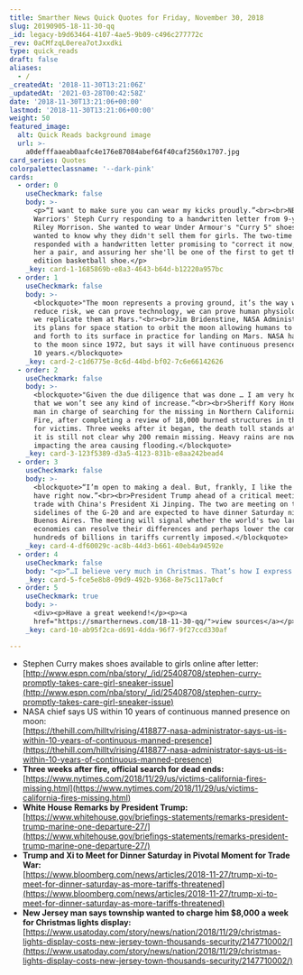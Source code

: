 ```yaml
---
title: Smarther News Quick Quotes for Friday, November 30, 2018
slug: 20190905-18-11-30-qq
_id: legacy-b9d63464-4107-4ae5-9b09-c496c277772c
_rev: 0aCMfzqL0erea7otJxxdki
type: quick_reads
draft: false
aliases:
  - /
_createdAt: '2018-11-30T13:21:06Z'
_updatedAt: '2021-03-28T00:42:58Z'
date: '2018-11-30T13:21:06+00:00'
lastmod: '2018-11-30T13:21:06+00:00'
weight: 50
featured_image:
  alt: Quick Reads background image
  url: >-
    a0defffaaeab0aafc4e176e87084abef64f40caf2560x1707.jpg
card_series: Quotes
colorpaletteclassname: '--dark-pink'
cards:
  - order: 0
    useCheckmark: false
    body: >-
      <p>“I want to make sure you can wear my kicks proudly.”<br><br>NBA
      Warriors' Steph Curry responding to a handwritten letter from 9-year-old
      Riley Morrison. She wanted to wear Under Armour's "Curry 5" shoes and
      wanted to know why they didn't sell them for girls. The two-time MVP
      responded with a handwritten letter promising to "correct it now," sending
      her a pair, and assuring her she'll be one of the first to get the next
      edition basketball shoe.</p>
    _key: card-1-1685869b-e8a3-4643-b64d-b12220a957bc
  - order: 1
    useCheckmark: false
    body: >-
      <blockquote>"The moon represents a proving ground, it’s the way we can
      reduce risk, we can prove technology, we can prove human physiology… and
      we replicate them at Mars."<br><br>Jim Bridenstine, NASA Administrator, on
      its plans for space station to orbit the moon allowing humans to go back
      and forth to its surface in practice for landing on Mars. NASA hasn't been
      to the moon since 1972, but says it will have continuous presence within
      10 years.</blockquote>
    _key: card-2-c1d6775e-8c6d-44bd-bf02-7c6e66142626
  - order: 2
    useCheckmark: false
    body: >-
      <blockquote>"Given the due diligence that was done … I am very hopeful
      that we won’t see any kind of increase.”<br><br>Sheriff Kory Honea, the
      man in charge of searching for the missing in Northern California's Camp
      Fire, after completing a review of 18,000 burned structures in the search
      for victims. Three weeks after it began, the death toll stands at 88, but
      it is still not clear why 200 remain missing. Heavy rains are now
      impacting the area causing flooding.</blockquote>
    _key: card-3-123f5389-d3a5-4123-831b-e8aa242bead4
  - order: 3
    useCheckmark: false
    body: >-
      <blockquote>“I’m open to making a deal. But, frankly, I like the deal we
      have right now.”<br><br>President Trump ahead of a critical meeting on
      trade with China's President Xi Jinping. The two are meeting on the
      sidelines of the G-20 and are expected to have dinner Saturday night in
      Buenos Aires. The meeting will signal whether the world's two largest
      economies can resolve their differences and perhaps lower the combined
      hundreds of billions in tariffs currently imposed.</blockquote>
    _key: card-4-df60029c-ac8b-44d3-b661-40eb4a94592e
  - order: 4
    useCheckmark: false
    body: "<p>“…I believe very much in Christmas. That’s how I express myself a\x14through my lights.”<br><br>Thomas Apruzzi of Old Bridge, NJ. His family's annual Christmas light display has taken place for at least 15 years &amp; attracts throngs of onlookers. The town says the holiday display costs taxpayers at least $45K for resources to ensure traffic and pedestrian safety. Town officials want Apruzzi to foot the cost; Apruzzi believe his lights reflect his freedom of expression and he won’t pay.</p>"
    _key: card-5-fce5e8b8-09d9-492b-9368-8e75c117a0cf
  - order: 5
    useCheckmark: true
    body: >-
      <div><p>Have a great weekend!</p><p><a
      href="https://smarthernews.com/18-11-30-qq/">view sources</a></p></div>
    _key: card-10-ab95f2ca-d691-4dda-96f7-9f27ccd330af

---
```

* Stephen Curry makes shoes available to girls online after letter:  
[http://www.espn.com/nba/story/_/id/25408708/stephen-curry-promptly-takes-care-girl-sneaker-issue](http://www.espn.com/nba/story/_/id/25408708/stephen-curry-promptly-takes-care-girl-sneaker-issue)
* NASA chief says US within 10 years of continuous manned presence on moon:  
[https://thehill.com/hilltv/rising/418877-nasa-administrator-says-us-is-within-10-years-of-continuous-manned-presence](https://thehill.com/hilltv/rising/418877-nasa-administrator-says-us-is-within-10-years-of-continuous-manned-presence)
* **Three weeks after fire, official search for dead ends:**  
[https://www.nytimes.com/2018/11/29/us/victims-california-fires-missing.html](https://www.nytimes.com/2018/11/29/us/victims-california-fires-missing.html)
* **White House Remarks by President Trump:**  
[https://www.whitehouse.gov/briefings-statements/remarks-president-trump-marine-one-departure-27/](https://www.whitehouse.gov/briefings-statements/remarks-president-trump-marine-one-departure-27/)
* **Trump and Xi to Meet for Dinner Saturday in Pivotal Moment for Trade War:**  
[https://www.bloomberg.com/news/articles/2018-11-27/trump-xi-to-meet-for-dinner-saturday-as-more-tariffs-threatened](https://www.bloomberg.com/news/articles/2018-11-27/trump-xi-to-meet-for-dinner-saturday-as-more-tariffs-threatened)
* **New Jersey man says township wanted to charge him $8,000 a week for Christmas lights display:**  
[https://www.usatoday.com/story/news/nation/2018/11/29/christmas-lights-display-costs-new-jersey-town-thousands-security/2147710002/](https://www.usatoday.com/story/news/nation/2018/11/29/christmas-lights-display-costs-new-jersey-town-thousands-security/2147710002/)